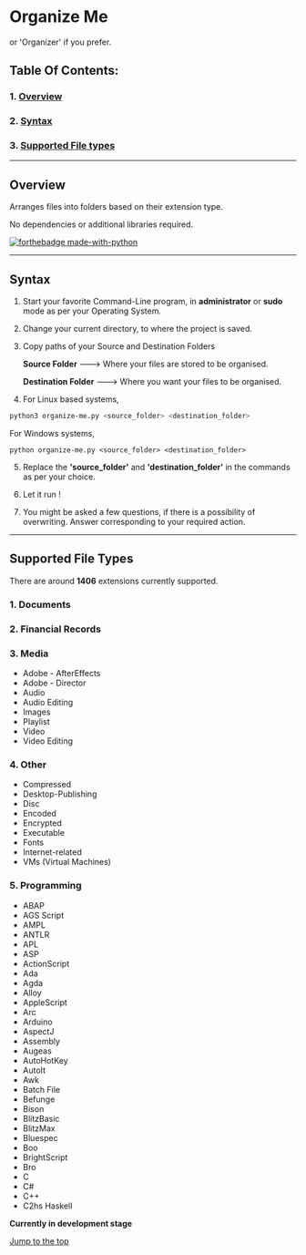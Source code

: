 # **Organize Me**

or 'Organizer' if you prefer.

## Table Of Contents:

### 1. [Overview](#overview)

### 2. [Syntax](#syntax)

### 3. [Supported File types](#supported-file-types)

---

## Overview

Arranges files into folders based on their extension type.

No dependencies or additional libraries required.

[![forthebadge made-with-python](http://ForTheBadge.com/images/badges/made-with-python.svg)](https://www.python.org/)

---

## Syntax

1. Start your favorite Command-Line program, in **administrator** or **sudo** mode as per your Operating System.

2. Change your current directory, to where the project is saved.

3. Copy paths of your Source and Destination Folders

   **Source Folder** ---> Where your files are stored to be organised.

   **Destination Folder** ---> Where you want your files to be organised.

4. For Linux based systems,

```bash
python3 organize-me.py <source_folder> <destination_folder>
```

For Windows systems,

```shell
python organize-me.py <source_folder> <destination_folder>
```

5. Replace the **'source_folder'** and **'destination_folder'** in the commands as per your choice.

6. Let it run !

7. You might be asked a few questions, if there is a possibility of overwriting. Answer corresponding to your required action.

---

## Supported File Types

There are around **1406** extensions currently supported.

### 1. Documents

### 2. Financial Records

### 3. Media

- Adobe - AfterEffects
- Adobe - Director
- Audio
- Audio Editing
- Images
- Playlist
- Video
- Video Editing

### 4. Other

- Compressed
- Desktop-Publishing
- Disc
- Encoded
- Encrypted
- Executable
- Fonts
- Internet-related
- VMs (Virtual Machines)

### 5. Programming

- ABAP
- AGS Script
- AMPL
- ANTLR
- APL
- ASP
- ActionScript
- Ada
- Agda
- Alloy
- AppleScript
- Arc
- Arduino
- AspectJ
- Assembly
- Augeas
- AutoHotKey
- AutoIt
- Awk
- Batch File
- Befunge
- Bison
- BlitzBasic
- BlitzMax
- Bluespec
- Boo
- BrightScript
- Bro
- C
- C#
- C++
- C2hs Haskell

**Currently in development stage**

[Jump to the top](#table-of-contents)
